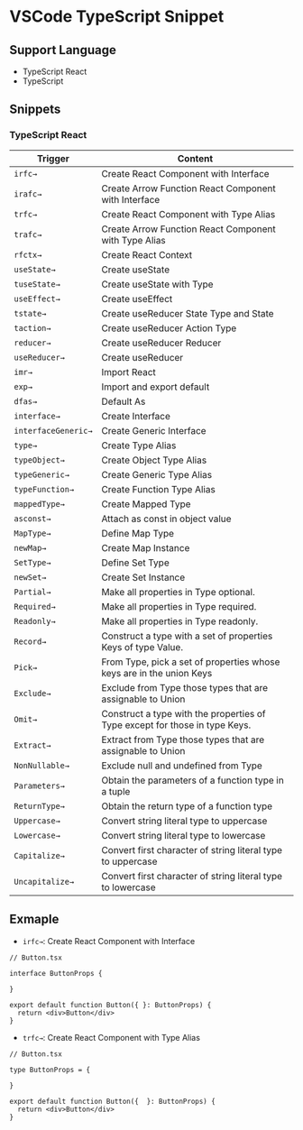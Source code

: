 # VSCode TypeScript Snippet

## Support Language
- TypeScript React
- TypeScript

## Snippets
### TypeScript React
Trigger | Content
--- | ---
`irfc→` | Create React Component with Interface
`irafc→` | Create Arrow Function React Component with Interface
`trfc→` | Create React Component with Type Alias
`trafc→` | Create Arrow Function React Component with Type Alias
`rfctx→` | Create React Context
`useState→` | Create useState
`tuseState→` | Create useState with Type
`useEffect→` | Create useEffect
`tstate→` | Create useReducer State Type and State
`taction→` | Create useReducer Action Type
`reducer→` | Create useReducer Reducer
`useReducer→` | Create useReducer
`imr→` | Import React
`exp→` | Import and export default
`dfas→` | Default As
`interface→` | Create Interface
`interfaceGeneric→` | Create Generic Interface
`type→` | Create Type Alias
`typeObject→` | Create Object Type Alias
`typeGeneric→` | Create Generic Type Alias
`typeFunction→` | Create Function Type Alias
`mappedType→` | Create Mapped Type
`asconst→` | Attach as const in object value
`MapType→` | Define Map Type
`newMap→` | Create Map Instance
`SetType→` | Define Set Type
`newSet→` | Create Set Instance
`Partial→` | Make all properties in Type optional.
`Required→` | Make all properties in Type required.
`Readonly→` | Make all properties in Type readonly.
`Record→` | Construct a type with a set of properties Keys of type Value.
`Pick→` | From Type, pick a set of properties whose keys are in the union Keys
`Exclude→` | Exclude from Type those types that are assignable to Union
`Omit→` | Construct a type with the properties of Type except for those in type Keys.
`Extract→` | Extract from Type those types that are assignable to Union
`NonNullable→` | Exclude null and undefined from Type
`Parameters→` | Obtain the parameters of a function type in a tuple
`ReturnType→` | Obtain the return type of a function type
`Uppercase→` | Convert string literal type to uppercase
`Lowercase→` | Convert string literal type to lowercase
`Capitalize→` | Convert first character of string literal type to uppercase
`Uncapitalize→` | Convert first character of string literal type to lowercase

## Exmaple

- `irfc→`: Create React Component with Interface

```tsx
// Button.tsx

interface ButtonProps {

}

export default function Button({ }: ButtonProps) {
  return <div>Button</div>
}
```

- `trfc→`: Create React Component with Type Alias


```tsx
// Button.tsx

type ButtonProps = {

}

export default function Button({  }: ButtonProps) {
  return <div>Button</div>
}
```

